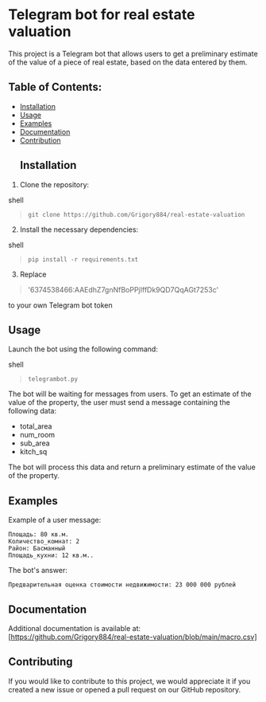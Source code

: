 # Telegram bot for real estate valuation
  This project is a Telegram bot that allows users to get a preliminary estimate of the value of a piece of real estate, based on the data entered by them.
  ## Table of Contents:
- [Installation](#installation)
- [Usage](#usage)
- [Examples](#examples)
- [Documentation](#documentation)
- [Contribution](#contribution)
  ## Installation
1. Clone the repository:

shell
   
>``git clone https://github.com/Grigory884/real-estate-valuation ``
2. Install the necessary dependencies:

shell

>``pip install -r requirements.txt``

3. Replace

> '6374538466:AAEdhZ7gnNfBoPPjIffDk9QD7QqAGt7253c'

to your own Telegram bot token

## Usage
Launch the bot using the following command:

shell

>``telegrambot.py``

The bot will be waiting for messages from users. To get an estimate of the value of the property, the user must send a message containing the following data:
- total_area
- num_room
- sub_area
- kitch_sq

The bot will process this data and return a preliminary estimate of the value of the property.

## Examples
Example of a user message:

```
Площадь: 80 кв.м.
Количество_комнат: 2
Район: Басманный
Площадь_кухни: 12 кв.м..
```

The bot's answer:

```Предварительная оценка стоимости недвижимости: 23 000 000 рублей```

## Documentation
Additional documentation is available at:
[https://github.com/Grigory884/real-estate-valuation/blob/main/macro.csv]


## Contributing
If you would like to contribute to this project, we would appreciate it if you created a new issue or opened a pull request on our GitHub repository.
